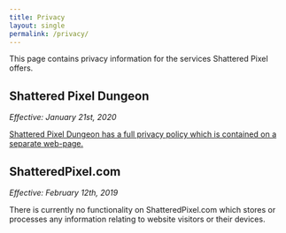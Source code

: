 ```yaml
---
title: Privacy
layout: single
permalink: /privacy/
---
```


This page contains privacy information for the services Shattered Pixel offers.

## Shattered Pixel Dungeon
*Effective: January 21st, 2020*

[Shattered Pixel Dungeon has a full privacy policy which is contained on a separate web-page.](/privacy/shatteredpd.html)

## ShatteredPixel.com
*Effective: February 12th, 2019*

There is currently no functionality on ShatteredPixel.com which stores or processes any information relating to website visitors or their devices.
